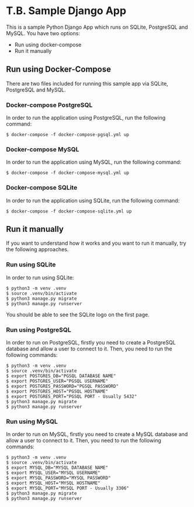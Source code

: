 # T.B. Sample Django App

This is a sample Python Django App which runs on SQLite, PostgreSQL and MySQL.
You have two options: 
* Run using docker-compose
* Run it manually

## Run using Docker-Compose
There are two files included for running this sample app via SQLite, PostgreSQL and MySQL. 
### Docker-compose PostgreSQL
In order to run the application using PostgreSQL, run the following command: 
```console
$ docker-compose -f docker-compose-pgsql.yml up
```
### Docker-compose MySQL
In order to run the application using MySQL, run the following command: 
```console
$ docker-compose -f docker-compose-mysql.yml up
```

### Docker-compose SQLite
In order to run the application using SQLite, run the following command: 
```console
$ docker-compose -f docker-compose-sqlite.yml up
```

## Run it manually
If you want to understand how it works and you want to run it manually, try the following approaches. 

### Run using SQLite
In order to run using SQLite: 
```console
$ python3 -m venv .venv
$ source .venv/bin/activate
$ python3 manage.py migrate
$ python3 manage.py runserver
```

You should be able to see the SQLite logo on the first page.

### Run using PostgreSQL
In order to run on PostgreSQL, firstly you need to create a PostgreSQL database and allow a user to connect to it. Then, you need to run the following commands: 
```console
$ python3 -m venv .venv
$ source .venv/bin/activate
$ export POSTGRES_DB="PGSQL DATABASE NAME"
$ export POSTGRES_USER="PGSQL USERNAME"
$ export POSTGRES_PASSWORD="PGSQL PASSWORD"
$ export POSTGRES_HOST="PGSQL HOSTNAME"
$ export POSTGRES_PORT="PGSQL PORT - Usually 5432"
$ python3 manage.py migrate
$ python3 manage.py runserver
```

### Run using MySQL
In order to run on MySQL, firstly you need to create a MySQL database and allow a user to connect to it. Then, you need to run the following commands: 
```console
$ python3 -m venv .venv
$ source .venv/bin/activate
$ export MYSQL_DB="MYSQL DATABASE NAME"
$ export MYSQL_USER="MYSQL USERNAME"
$ export MYSQL_PASSWORD="MYSQL PASSWORD"
$ export MYSQL_HOST="MYSQL HOSTNAME"
$ export MYSQL_PORT="MYSQL PORT - Usually 3306"
$ python3 manage.py migrate
$ python3 manage.py runserver
```

